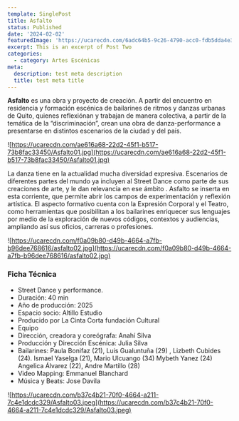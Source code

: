 ```yaml
---
template: SinglePost
title: Asfalto
status: Published
date: '2024-02-02'
featuredImage: 'https://ucarecdn.com/6adc64b5-9c26-4790-acc0-fdb5dda4e3ba/asfaltoMod.jpg'
excerpt: This is an excerpt of Post Two
categories:
  - category: Artes Escénicas
meta:
  description: test meta description
  title: test meta title
---
```


**Asfalto** es una obra y proyecto de creación.
A partir del encuentro en residencia y formación escénica de bailarines de ritmos y danzas urbanas de Quito, quienes reflexiónan y trabajan de manera colectiva, a partir de la temática de la “discriminación”, crean una obra de danza-performance a presentarse en distintos escenarios de la ciudad y del país.

![https://ucarecdn.com/ae616a68-22d2-45f1-b517-73b8fac33450/Asfalto01.jpg](https://ucarecdn.com/ae616a68-22d2-45f1-b517-73b8fac33450/Asfalto01.jpg)

La danza tiene en la actualidad mucha diversidad expresiva. Escenarios de diferentes partes del mundo ya incluyen al Street Dance como parte de sus creaciones de arte, y le dan relevancia en ese ámbito . Asfalto se inserta en esta corriente, que permite abrir los campos de experimentación y reflexión artística.
El aspecto formativo cuenta con la Expresión Corporal y el Teatro, como herramientas que posibilitan a los bailarines enriquecer sus lenguajes por medio de la exploración de nuevos códigos, contextos y audiencias, ampliando así sus oficios, carreras o profesiones.

![https://ucarecdn.com/f0a09b80-d49b-4664-a7fb-b96dee768616/asfalto02.jpg](https://ucarecdn.com/f0a09b80-d49b-4664-a7fb-b96dee768616/asfalto02.jpg)

### Ficha Técnica

- Street Dance y performance.
- Duración: 40 min
- Año de producción: 2025
- Espacio socio: Altillo Estudio
- Producido por La Cinta Corta fundación Cultural
- Equipo
- Dirección, creadora y coreógrafa: Anahí Silva
- Producción y Dirección Escénica: Julia Silva
- Bailarines: Paula Bonifaz (21), Luis Gualuntuña (29) , Lizbeth Cubides (24). Ismael Yaselga (21), Mario Ulcuango (34) Mybeth Yanez (24)
  Angelica Álvarez (22), Andre Martillo (28)
- Video Mapping: Emmanuel Blanchard
- Música y Beats: Jose Davila

![https://ucarecdn.com/b37c4b21-70f0-4664-a211-7c4e1dcdc329/Asfalto03.jpeg](https://ucarecdn.com/b37c4b21-70f0-4664-a211-7c4e1dcdc329/Asfalto03.jpeg)
